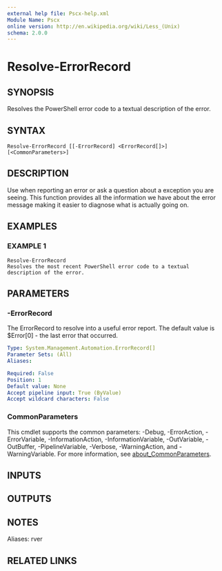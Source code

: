 ```yaml
---
external help file: Pscx-help.xml
Module Name: Pscx
online version: http://en.wikipedia.org/wiki/Less_(Unix)
schema: 2.0.0
---
```


# Resolve-ErrorRecord

## SYNOPSIS
Resolves the PowerShell error code to a textual description of the error.

## SYNTAX

```
Resolve-ErrorRecord [[-ErrorRecord] <ErrorRecord[]>] [<CommonParameters>]
```

## DESCRIPTION
Use when reporting an error or ask a question about a exception you
are seeing. 
This function provides all the information we have
about the error message making it easier to diagnose what is
actually going on.

## EXAMPLES

### EXAMPLE 1
```
Resolve-ErrorRecord
Resolves the most recent PowerShell error code to a textual description of the error.
```

## PARAMETERS

### -ErrorRecord
The ErrorRecord to resolve into a useful error report.
The default value
is $Error\[0\] - the last error that occurred.

```yaml
Type: System.Management.Automation.ErrorRecord[]
Parameter Sets: (All)
Aliases:

Required: False
Position: 1
Default value: None
Accept pipeline input: True (ByValue)
Accept wildcard characters: False
```

### CommonParameters
This cmdlet supports the common parameters: -Debug, -ErrorAction, -ErrorVariable, -InformationAction, -InformationVariable, -OutVariable, -OutBuffer, -PipelineVariable, -Verbose, -WarningAction, and -WarningVariable. For more information, see [about_CommonParameters](http://go.microsoft.com/fwlink/?LinkID=113216).

## INPUTS

## OUTPUTS

## NOTES
Aliases:  rver

## RELATED LINKS
